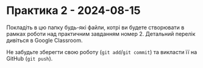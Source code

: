 # Практика 2 - 2024-08-15

Покладіть в цю папку будь-які файли, котрі ви будете створювати в рамках роботи
над практичним завданням номер 2.  Детальний перелік дивіться в Google
Classroom.

Не забудьте зберегти свою роботу (`git add`/`git commit`) та викласти її на
GitHub (`git push`).
